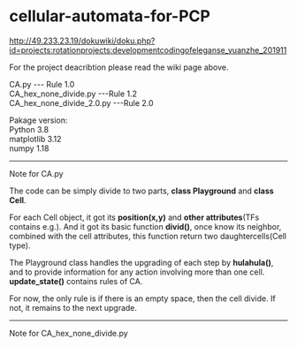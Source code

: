 # cellular-automata-for-PCP
http://49.233.23.19/dokuwiki/doku.php?id=projects:rotationprojects:developmentcodingofeleganse_yuanzhe_201911


For the project deacribtion please read the wiki page above.

CA.py --- Rule 1.0\
CA_hex_none_divide.py ---Rule 1.2\
CA_hex_none_divide_2.0.py ---Rule 2.0

Pakage version:\
Python 3.8\
matplotlib 3.12\
numpy 1.18

----
Note for CA.py

The code can be simply divide to two parts, **class Playground** and **class Cell**.
  
For each Cell object, it got its **position(x,y)** and **other attributes**(TFs contains e.g.). And it got its basic function **divid()**, once know its neighbor, combined with the cell attributes, this function return two daughtercells(Cell type).
  
The Playground class handles the upgrading of each step by **hulahula()**, and to provide information for any action involving more than one cell. **update_state()** contains rules of CA.
  
For now, the only rule is if there is an empty space, then the cell divide. If not, it remains to the next upgrade.

----

Note for CA_hex_none_divide.py
